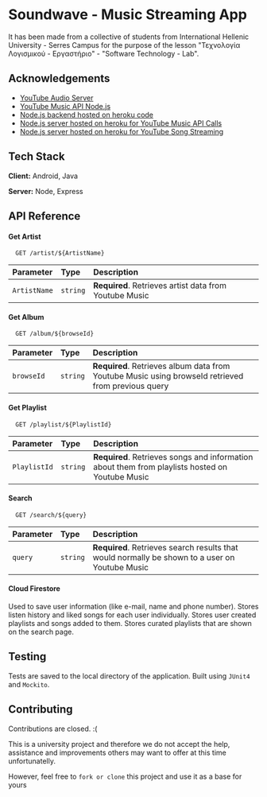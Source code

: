
# Soundwave - Music Streaming App

It has been made from a collective of students from International Hellenic University - Serres Campus for the purpose of the lesson 
"Τεχνολογία Λογισμικού - Εργαστήριο" - "Software Technology - Lab".


## Acknowledgements

 - [YouTube Audio Server](https://github.com/codealchemist/youtube-audio-server)
 - [YouTube Music API Node.js](https://github.com/vladdenisov/ytmusic-api)
 - [Node.js backend hosted on heroku code](https://github.com/J-h-o/node.js-server-to-talk-with-youtube-music-api-npm-plugin)
 - [Node.js server hosted on heroku for YouTube Music API Calls](https://yma-server.herokuapp.com/)
 - [Node.js server hosted on heroku for YouTube Song Streaming](https://stream-server-youtube.herokuapp.com/)


## Tech Stack

**Client:** Android, Java

**Server:** Node, Express


## API Reference

#### Get Artist

```http
  GET /artist/${ArtistName}
```

| Parameter | Type     | Description                |
| :-------- | :------- | :------------------------- |
| `ArtistName` | `string` | **Required**. Retrieves artist data from Youtube Music |

#### Get Album

```http
  GET /album/${browseId}
```

| Parameter | Type     | Description                |
| :-------- | :------- | :------------------------- |
| `browseId` | `string` | **Required**. Retrieves album data from Youtube Music using browseId retrieved from previous query |

#### Get Playlist

```http
  GET /playlist/${PlaylistId}
```

| Parameter | Type     | Description                       |
| :-------- | :------- | :-------------------------------- |
| `PlaylistId`      | `string` | **Required**. Retrieves songs and information about them from playlists hosted on Youtube Music |

#### Search

```http
  GET /search/${query}
```

| Parameter | Type     | Description                       |
| :-------- | :------- | :-------------------------------- |
| `query`      | `string` | **Required**. Retrieves search results that would normally be shown to a user on Youtube Music |

#### Cloud Firestore

Used to save user information (like e-mail, name and phone number). 
Stores listen history and liked songs for each user individually.
Stores user created playlists and songs added to them.
Stores curated playlists that are shown on the search page.

## Testing

Tests are saved to the local directory of the application. Built using `JUnit4` and `Mockito`.



## Contributing

Contributions are closed. :(

This is a university project and therefore we do not accept the help, assistance and improvements others may want to offer at this time unfortunatelly.

However, feel free to `fork or clone` this project and use it as a base for yours 

